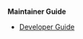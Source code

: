 <navigation>

<span class="lead">**Maintainer Guide**</span>

* [Developer Guide]({{baseUrl}}/devGuide/devGuide.html)
</navigation>
